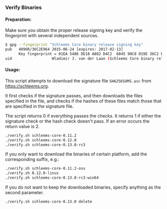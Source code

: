 ### Verify Binaries

#### Preparation:

Make sure you obtain the proper release signing key and verify the fingerprint with several independent sources.

```sh
$ gpg --fingerprint "Schleems Core binary release signing key"
pub   4096R/36C2E964 2015-06-24 [expires: 2017-02-13]
      Key fingerprint = 01EA 5486 DE18 A882 D4C2  6845 90C8 019E 36C2 E964
uid                  Wladimir J. van der Laan (Schleems Core binary release signing key) <laanwj@gmail.com>
```

#### Usage:

This script attempts to download the signature file `SHA256SUMS.asc` from https://schleems.org.

It first checks if the signature passes, and then downloads the files specified in the file, and checks if the hashes of these files match those that are specified in the signature file.

The script returns 0 if everything passes the checks. It returns 1 if either the signature check or the hash check doesn't pass. If an error occurs the return value is 2.


```sh
./verify.sh schleems-core-0.11.2
./verify.sh schleems-core-0.12.0
./verify.sh schleems-core-0.13.0-rc3
```

If you only want to download the binaries of certain platform, add the corresponding suffix, e.g.:

```sh
./verify.sh schleems-core-0.11.2-osx
./verify.sh 0.12.0-linux
./verify.sh schleems-core-0.13.0-rc3-win64
```

If you do not want to keep the downloaded binaries, specify anything as the second parameter.

```sh
./verify.sh schleems-core-0.13.0 delete
```
